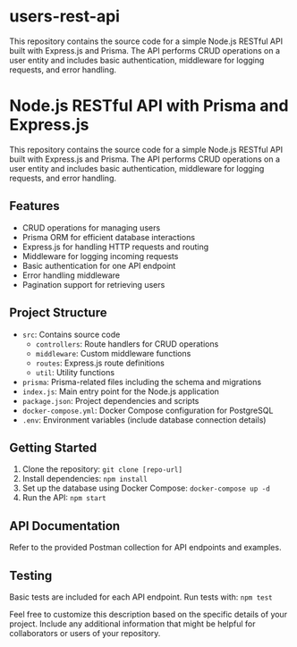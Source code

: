 # users-rest-api
This repository contains the source code for a simple Node.js RESTful API built with Express.js and Prisma. The API performs CRUD operations on a user entity and includes basic authentication, middleware for logging requests, and error handling.
# Node.js RESTful API with Prisma and Express.js

This repository contains the source code for a simple Node.js RESTful API built with Express.js and Prisma. The API performs CRUD operations on a user entity and includes basic authentication, middleware for logging requests, and error handling.

## Features

- CRUD operations for managing users
- Prisma ORM for efficient database interactions
- Express.js for handling HTTP requests and routing
- Middleware for logging incoming requests
- Basic authentication for one API endpoint
- Error handling middleware
- Pagination support for retrieving users

## Project Structure
- `src`: Contains source code
  - `controllers`: Route handlers for CRUD operations
  - `middleware`: Custom middleware functions
  - `routes`: Express.js route definitions
  - `util`: Utility functions
- `prisma`: Prisma-related files including the schema and migrations
- `index.js`: Main entry point for the Node.js application
- `package.json`: Project dependencies and scripts
- `docker-compose.yml`: Docker Compose configuration for PostgreSQL
- `.env`: Environment variables (include database connection details)

## Getting Started
1. Clone the repository: `git clone [repo-url]`
2. Install dependencies: `npm install`
3. Set up the database using Docker Compose: `docker-compose up -d`
4. Run the API: `npm start`

## API Documentation
Refer to the provided Postman collection for API endpoints and examples.

## Testing
Basic tests are included for each API endpoint. Run tests with: `npm test`

Feel free to customize this description based on the specific details of your project. Include any additional information that might be helpful for collaborators or users of your repository.
